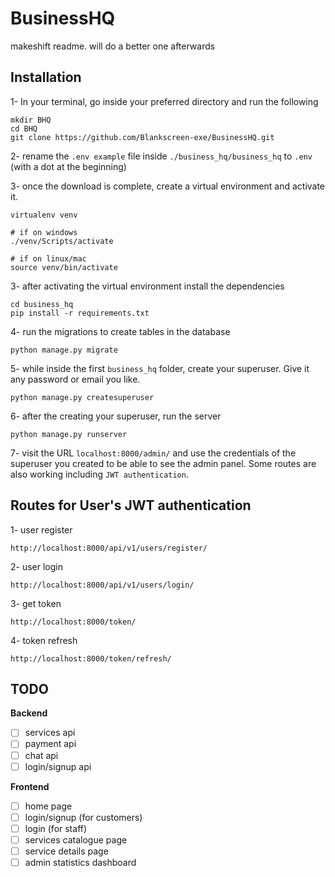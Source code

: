 # BusinessHQ
makeshift  readme. will do a better one afterwards

## Installation
1- In your terminal, go inside your preferred directory and run the following

    mkdir BHQ
    cd BHQ
    git clone https://github.com/Blankscreen-exe/BusinessHQ.git

2- rename the `.env example` file inside `./business_hq/business_hq`  to `.env` (with a dot at the beginning)

3- once the download is complete, create a virtual environment and activate it.

	virtualenv venv
	
	# if on windows
	./venv/Scripts/activate
	
	# if on linux/mac
	source venv/bin/activate

3- after activating the virtual environment install the dependencies

    cd business_hq
    pip install -r requirements.txt

4- run the migrations to create tables in the database

    python manage.py migrate

5- while inside the first `business_hq` folder, create your superuser. Give it any password or email you like.

    python manage.py createsuperuser

6- after the creating your superuser, run the server

    python manage.py runserver
    
7- visit the URL `localhost:8000/admin/` and use the credentials of the superuser you created to be able to see the admin panel. Some routes are also working including `JWT authentication`.


## Routes for User's JWT authentication

1- user register
```
http://localhost:8000/api/v1/users/register/
```

2- user login
```
http://localhost:8000/api/v1/users/login/
```
3- get token
```
http://localhost:8000/token/
```

4- token refresh
```
http://localhost:8000/token/refresh/
```

## TODO
**Backend**
- [ ] services api
- [ ] payment api
- [ ] chat api
- [ ] login/signup api

**Frontend**

- [ ] home page
- [ ] login/signup (for customers)
- [ ] login (for staff)
- [ ] services catalogue page
- [ ] service details page
- [ ] admin statistics dashboard
